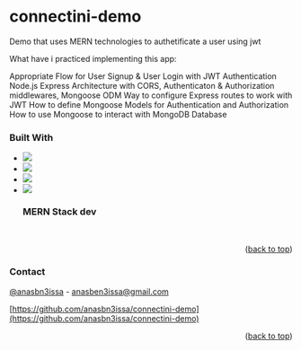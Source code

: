 # connectini-demo
Demo that uses MERN technologies to authetificate a user using jwt

What have i practiced implementing this app:

Appropriate Flow for User Signup & User Login with JWT Authentication
Node.js Express Architecture with CORS, Authenticaton & Authorization middlewares, Mongoose ODM
Way to configure Express routes to work with JWT
How to define Mongoose Models for Authentication and Authorization
How to use Mongoose to interact with MongoDB Database


### Built With
* <img src="https://img.shields.io/badge/MongoDB-4EA94B?style=for-the-badge&logo=mongodb&logoColor=white"/>
* <img src="https://img.shields.io/badge/Express.js-000000?style=for-the-badge&logo=express&logoColor=white"/>
* <img src="https://img.shields.io/badge/React-20232A?style=for-the-badge&logo=react&logoColor=61DAFB"/>
* <img src="https://img.shields.io/badge/Node.js-339933?style=for-the-badge&logo=nodedotjs&logoColor=white"/>
  <h3>MERN Stack dev</h3>
  <br />
<p align="right">(<a href="#top">back to top</a>)</p>



### Contact

[@anasbn3issa](https://twitter.com/anasbn3issa) - anasben3issa@gmail.com

[https://github.com/anasbn3issa/connectini-demo](https://github.com/anasbn3issa/connectini-demo)

<p align="right">(<a href="#top">back to top</a>)</p>
